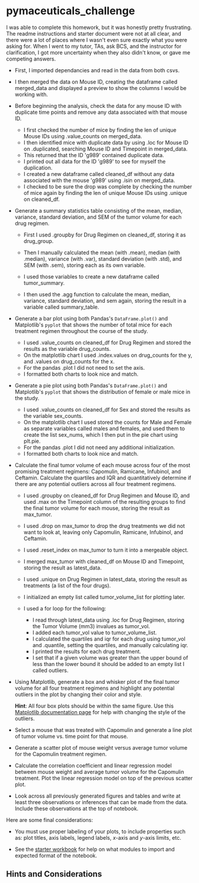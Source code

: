 # pymaceuticals_challenge

 I was able to complete this homework, but it was honestly pretty frustrating. The readme instructions and starter document were not at all clear, and there were a lot of places where I wasn't even sure exactly what you were asking for. When I went to my tutor, TAs, ask BCS, and the instructor for clarification, I got more uncertainty when they also didn't know, or gave me competing answers.

  - First, I imported dependancies and read in the data from both csvs.

  - I then merged the data on Mouse ID, creating the dataframe called merged_data and displayed a preview to show the columns I would be working with.



* Before beginning the analysis, check the data for any mouse ID with duplicate time points and remove any data associated with that mouse ID.

  - I first checked the number of mice by finding the len of unique Mouse IDs using .value_counts on merged_data.
  - I then identified mice with duplicate data by using .loc for Mouse ID on .duplicated, searching  Mouse ID and Timepoint in merged_data. 
  - This returned that the ID 'g989' contained duplicate data.
  - I printed out all data for the ID 'g989' to see for myself the duplication.
  - I created a new dataframe called cleaned_df without any data associated with the mouse 'g989' using .isin on merged_data. 
  - I checked to be sure the drop was complete by checking the number of mice again by finding the len of unique Mouse IDs using .unique on cleaned_df.



* Generate a summary statistics table consisting of the mean, median, variance, standard deviation, and SEM of the tumor volume for each drug regimen.

  - First I used .groupby for Drug Regimen on cleaned_df, storing it as drug_group.

  - Then I manually calculated the mean (with .mean), median (with .median), variance (with .var), standard deviation (with .std), and SEM (with .sem), storing each as its own variable.
  - I used those variables to create a new dataframe called tumor_summary.

  - I then used the .agg function to calculate the mean, median, variance, standard deviation, and sem again, storing the result in a variable called summary_table. 



* Generate a bar plot using both Pandas's `DataFrame.plot()` and Matplotlib's `pyplot` that shows  the number of total mice for each treatment regimen throughout the course of the study.

  - I used .value_counts on cleaned_df for Drug Regimen and stored the results as the variable drug_counts.
  - On the matplotlib chart I used .index.values on drug_counts for the y, and .values on drug_counts for the x.
  - For the pandas .plot I did not need to set the axis. 
  - I formatted both charts to look nice and match.



* Generate a pie plot using both Pandas's `DataFrame.plot()` and Matplotlib's `pyplot` that shows the distribution of female or male mice in the study.

  - I used .value_counts on cleaned_df for Sex and stored the results as the variable sex_counts.
  - On the matplotlib chart I used stored the counts for Male and Female as separate variables called males and females, and used them to create the list sex_nums, which I then put in the pie chart using plt.pie.
  - For the pandas .plot I did not need any additional initialization. 
  - I formatted both charts to look nice and match.



* Calculate the final tumor volume of each mouse across four of the most promising treatment regimens: Capomulin, Ramicane, Infubinol, and Ceftamin. Calculate the quartiles and IQR and quantitatively determine if there are any potential outliers across all four treatment regimens.

  - I used .groupby on cleaned_df for Drug Regimen and Mouse ID, and used .max on the Timepoint column of the resulting groups to find the final tumor volume for each mouse, storing the result as max_tumor.
  - I used .drop on max_tumor to drop the drug treatments we did not want to look at, leaving only Capomulin, Ramicane, Infubinol, and Ceftamin.
  - I used .reset_index on max_tumor to turn it into a mergeable object.
  - I merged max_tumor with cleaned_df on Mouse ID and Timepoint, storing the result as latest_data.

  - I used .unique on Drug Regimen in latest_data, storing the result as treatments (a list of the four drugs).
  - I initialized an empty list called tumor_volume_list for plotting later.

  - I used a for loop for the following:
      - I read through latest_data using .loc for Drug Regimen, storing the Tumor Volume (mm3) invalues as tumor_vol.
      - I added each tumor_vol value to tumor_volume_list.
      - I calculated the quartiles and iqr for each drug using tumor_vol and .quantile, setting the quartiles, and manually calculating iqr.
      - I printed the results for each drug treatment.
      - I set that if a given volume was greater than the upper bound of less than the lower bound it should be added to an empty list I called outliers. 


  

* Using Matplotlib, generate a box and whisker plot of the final tumor volume for all four treatment regimens and highlight any potential outliers in the plot by changing their color and style.

  **Hint**: All four box plots should be within the same figure. Use this [Matplotlib documentation page](https://matplotlib.org/gallery/pyplots/boxplot_demo_pyplot.html#sphx-glr-gallery-pyplots-boxplot-demo-pyplot-py) for help with changing the style of the outliers.

* Select a mouse that was treated with Capomulin and generate a line plot of tumor volume vs. time point for that mouse.

* Generate a scatter plot of mouse weight versus average tumor volume for the Capomulin treatment regimen.

* Calculate the correlation coefficient and linear regression model between mouse weight and average tumor volume for the Capomulin treatment. Plot the linear regression model on top of the previous scatter plot.

* Look across all previously generated figures and tables and write at least three observations or inferences that can be made from the data. Include these observations at the top of notebook.

Here are some final considerations:

* You must use proper labeling of your plots, to include properties such as: plot titles, axis labels, legend labels, _x_-axis and _y_-axis limits, etc.

* See the [starter workbook](Pymaceuticals/pymaceuticals_starter.ipynb) for help on what modules to import and expected format of the notebook.

## Hints and Considerations